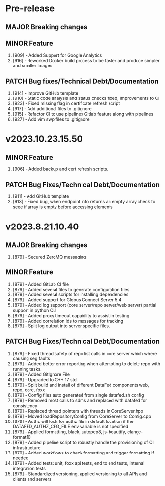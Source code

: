 # Pre-release

## MAJOR Breaking changes

## MINOR Feature
1. [909] - Added Support for Google Analytics
2. [916] - Reworked Docker build process to be faster and produce simpler and smaller images

## PATCH Bug fixes/Technical Debt/Documentation
1. [914] - Improve GitHub template
2. [910] - Static code analysis and status checks fixed, improvements to CI
3. [923] - Fixed missing flag in certificate refresh script
4. [917] - Add additional files to .gitignore
5. [915] - Refactor CI to use pipelines Gitlab feature along with pipelines 
6. [927] - Add vim swp files to .gitignore

# v2023.10.23.15.50

## MINOR Feature
1. [906] - Added backup and cert refresh scripts. 

## PATCH Bug Fixes/Technical Debt/Documentation
1. [911] - Add GitHub template
2. [913] - Fixed bug, when endpoint info returns an empty array check to seee if array is empty before accessing elements

# v2023.8.21.10.40

## MAJOR Breaking changes
1. [879] - Secured ZeroMQ messaging

## MINOR Feature
1. [879] - Added GitLab CI file
2. [879] - Added several files to generate configuration files
3. [879] - Added several scripts for installing dependencies
4. [879] - Added support for Globus Connect Server 5.4
5. [879] - Added log support (core server/repo server/web server) partial support in python CLI
6. [879] - Added proxy timeout capability to assist in testing
7. [879] - Added correlation ids to messages for tracking
8. [879] - Split log output into server specific files.

## PATCH Bug Fixes/Technical Debt/Documentation
1. [879] - Fixed thread safety of repo list calls in core server which where causing
seg faults
2. [879] - Added better error reporting when attempting to delete repo with running tasks.
3. [879] - Added GitIgnore File
4. [879] - Upgraded to C++ 17 std
5. [879] - Split build and install of different DataFed components web, repo, core, foxx
6. [879] - Config files auto generated from single datafed.sh config
7. [879] - Removed most calls to sdms and replaced with datafed for consistency
8. [879] - Replaced thread pointers with threads in CoreServer.hpp
9. [879] - Moved loadRepositoryConfig from CoreServer to Config.cpp
10. [879] - Authz will look for authz file in default location if the
    DATAFED_AUTHZ_CFG_FILE env variable is not specified
11. [879] - Applied formatting, black, autopep8, js-beautify, clange-format10
12. [879] - Added pipeline script to robustly handle the provisioning of CI infrastructure
13. [879] - Added workflows to check formatting and trigger formatting if needed
14. [879] - Added tests: unit, foxx api tests, end to end tests, internal integration tests
15. [879] - Standardized versioning, applied versioning to all APIs and clients and servers
